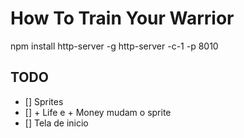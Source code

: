 # How To Train Your Warrior
npm install http-server -g
http-server -c-1 -p 8010


## TODO
- [] Sprites
- [] + Life e + Money mudam o sprite
- [] Tela de inicio